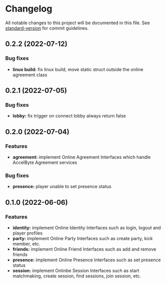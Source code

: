 # Changelog

All notable changes to this project will be documented in this file. See [standard-version](https://github.com/conventional-changelog/standard-version) for commit guidelines.

## 0.2.2 (2022-07-12)

### Bug fixes

* **linux build:** fix linux build, move static struct outside the online agreement class

## 0.2.1 (2022-07-05)

### Bug fixes

* **lobby:** fix trigger on connect lobby always return false

## 0.2.0 (2022-07-04)

### Features

* **agreement:** implement Online Agreement Interfaces which handle AccelByte Agreement services

### Bug fixes

* **presence:** player unable to set presence status

## 0.1.0 (2022-06-06)

### Features

* **identity:** implement Online Identity Interfaces such as login, logout and player profiles
* **party:** implement Online Party Interfaces such as create party, kick member, etc. 
* **friends:** implement Online Friend Interfaces such as add and remove friends
* **presence:** implement Online Presence Interfaces such as set presence status
* **session:** implement Onlinbe Session Interfaces such as start matchmaking, create session, find sessions, join session, etc. 
